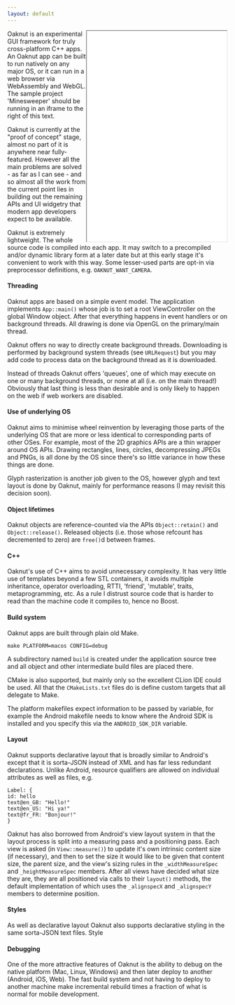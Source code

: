 ```yaml
---
layout: default
---
```


<iframe src="minesweeper/xx.html" width="320" height="480" align="right">
</iframe>
Oaknut is an experimental GUI framework for truly cross-platform C++ apps. An Oaknut
app can be built to run natively on any major OS, or it can run in a web browser
via WebAssembly and WebGL. The sample project 'Minesweeper' should be
running in an iframe to the right of this text.

Oaknut is currently at the "proof of concept" stage, almost no part of it is
anywhere near fully-featured. However all the main problems are solved - as far as I
can see - and so almost all the work from the current point lies in
building out the remaining APIs and UI widgetry that modern app developers
expect to be available.

Oaknut is extremely lightweight. The whole source code is compiled
into each app. It may switch to a precompiled and/or dynamic library form at
a later date but at this early stage it's convenient to work with this
way. Some lesser-used parts are opt-in via preprocessor definitions,
e.g. `OAKNUT_WANT_CAMERA`.

#### Threading
Oaknut apps are based on a simple event model. The application implements `App::main()`
whose job is to set a root ViewController on the global Window object. After that
everything happens in event handlers or on background threads. All drawing is done
via OpenGL on the primary/main thread.

Oaknut offers no way to directly create background threads. Downloading is performed
by background system threads (see `URLRequest`) but you may add code to process data
on the background thread as it is downloaded.

Instead of threads Oaknut offers 'queues', one of which may execute on one or many
background threads, or none at all (i.e. on the main thread!) Obviously that last
thing is less than desirable and is only likely to happen on the web if
web workers are disabled.


#### Use of underlying OS
Oaknut aims to minimise wheel reinvention by leveraging those parts of the underlying
OS that are more or less identical to corresponding parts of other OSes. For example,
most of the 2D graphics APIs are a thin wrapper around OS APIs. Drawing rectangles,
lines, circles, decompressing JPEGs and PNGs, is all done by the OS since there's so
little variance in how these things are done.

Glyph rasterization is another job given to the OS, however glyph and text layout
is done by Oaknut, mainly for performance reasons (I may revisit this decision soon).


#### Object lifetimes
Oaknut objects are reference-counted via the APIs `Object::retain()` and
`Object::release()`. Released objects (i.e. those whose refcount has decremented to zero)
are `free()`d between frames.


#### C++
Oaknut's use of C++ aims to avoid unnecessary complexity. It has very little
use of templates beyond a few STL containers, it avoids multiple inheritance,
operator overloading, RTTI, 'friend', 'mutable', traits, metaprogramming, etc.
As a rule I distrust source code that is harder to read than the machine
code it compiles to, hence no Boost.



#### Build system
Oaknut apps are built through plain old Make.
```
make PLATFORM=macos CONFIG=debug
```
A subdirectory named `build` is created under the application source tree and
all object and other intermediate build files are placed there.

CMake is also supported, but mainly only so the excellent CLion
IDE could be used. All that the `CMakeLists.txt` files do is define
custom targets that all delegate to Make.

The platform makefiles expect information to be passed by variable,
for example the Android makefile needs to know where the Android SDK
is installed and you specify this via the `ANDROID_SDK_DIR` variable.


#### Layout
Oaknut supports declarative layout that is broadly similar to Android's
except that it is sorta-JSON instead of XML and has far less
redundant declarations. Unlike Android, resource qualifiers are
allowed on individual attributes as well as files, e.g.

```
Label: {
id: hello
text@en_GB: "Hello!"
text@en_US: "Hi ya!"
text@fr_FR: "Bonjour!"
}
```

Oaknut has also borrowed from Android's view layout system in that
the layout process is split into a measuring pass and a positioning
pass. Each view is asked (in `View::measure()`) to update it's own
intrinsic content size (if necessary), and then to set the size it
would like to be given that content size, the parent size,
and the view's sizing rules in the `_widthMeasureSpec` and
`_heightMeasureSpec` members. After all views have decided what size
they are, they are all positioned via calls to their `layout()` methods,
the default implementation of which uses the `_alignspecX` and
`_alignspecY` members to determine position.

#### Styles
As well as declarative layout Oaknut also supports declarative styling
in the same sorta-JSON text files. Style

#### Debugging

One of the more attractive features of Oaknut is the ability
to debug on the native platform (Mac, Linux, Windows) and then
later deploy to another (Android, iOS, Web). The fast build system
and not having to deploy to another machine make incremental
rebuild times a fraction of what is normal for mobile development.


